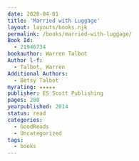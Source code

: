 ```yaml
---
date: 2020-04-01
title: 'Married with Luggage'
layout: layouts/books.njk
permalink: /books/married-with-luggage/
Book Id:
  - 21946734
bookauthor: Warren Talbot
Author l-f:
  - Talbot, Warren
Additional Authors:
  - Betsy Talbot
myrating: ★★★★★
publisher: ES Scott Publishing
pages: 280
yearpublished: 2014
status: read
categories:
  - GoodReads
  - Uncategorized
tags:
  - books
---
```

